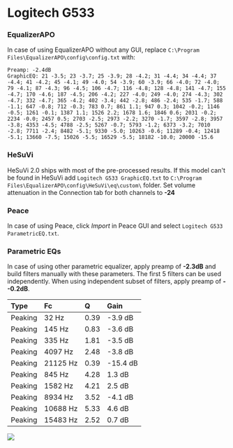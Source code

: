 # Logitech G533

### EqualizerAPO
In case of using EqualizerAPO without any GUI, replace `C:\Program Files\EqualizerAPO\config\config.txt`
with:
```
Preamp: -2.4dB
GraphicEQ: 21 -3.5; 23 -3.7; 25 -3.9; 28 -4.2; 31 -4.4; 34 -4.4; 37 -4.4; 41 -4.2; 45 -4.1; 49 -4.0; 54 -3.9; 60 -3.9; 66 -4.0; 72 -4.0; 79 -4.1; 87 -4.3; 96 -4.5; 106 -4.7; 116 -4.8; 128 -4.8; 141 -4.7; 155 -4.7; 170 -4.6; 187 -4.5; 206 -4.2; 227 -4.0; 249 -4.0; 274 -4.3; 302 -4.7; 332 -4.7; 365 -4.2; 402 -3.4; 442 -2.8; 486 -2.4; 535 -1.7; 588 -1.1; 647 -0.8; 712 -0.3; 783 0.7; 861 1.1; 947 0.3; 1042 -0.2; 1146 -0.5; 1261 -0.1; 1387 1.1; 1526 2.2; 1678 1.6; 1846 0.6; 2031 -0.2; 2234 -0.0; 2457 0.5; 2703 -2.5; 2973 -2.2; 3270 -1.7; 3597 -2.8; 3957 -3.8; 4353 -4.5; 4788 -2.5; 5267 -0.7; 5793 -1.2; 6373 -3.2; 7010 -2.8; 7711 -2.4; 8482 -5.1; 9330 -5.0; 10263 -0.6; 11289 -0.4; 12418 -5.1; 13660 -7.5; 15026 -5.5; 16529 -5.5; 18182 -10.0; 20000 -15.6
```

### HeSuVi
HeSuVi 2.0 ships with most of the pre-processed results. If this model can't be found in HeSuVi add
`Logitech G533 GraphicEQ.txt` to `C:\Program Files\EqualizerAPO\config\HeSuVi\eq\custom\` folder.
Set volume attenuation in the Connection tab for both channels to **-24**

### Peace
In case of using Peace, click *Import* in Peace GUI and select `Logitech G533 ParametricEQ.txt`.

### Parametric EQs
In case of using other parametric equalizer, apply preamp of **-2.3dB** and build filters manually
with these parameters. The first 5 filters can be used independently.
When using independent subset of filters, apply preamp of **--0.2dB**.

| Type    | Fc       |    Q | Gain     |
|:--------|:---------|:-----|:---------|
| Peaking | 32 Hz    | 0.39 | -3.9 dB  |
| Peaking | 145 Hz   | 0.83 | -3.6 dB  |
| Peaking | 335 Hz   | 1.81 | -3.5 dB  |
| Peaking | 4097 Hz  | 2.48 | -3.8 dB  |
| Peaking | 21125 Hz | 0.39 | -15.4 dB |
| Peaking | 845 Hz   | 4.28 | 1.3 dB   |
| Peaking | 1582 Hz  | 4.21 | 2.5 dB   |
| Peaking | 8934 Hz  | 3.52 | -4.1 dB  |
| Peaking | 10688 Hz | 5.33 | 4.6 dB   |
| Peaking | 15483 Hz | 2.52 | 0.7 dB   |

![](https://raw.githubusercontent.com/jaakkopasanen/AutoEq/master/results/rtings/avg/Logitech%20G533/Logitech%20G533.png)